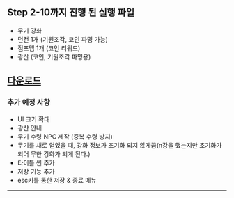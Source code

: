 ## Step 2-10까지 진행 된 실행 파일

- 무기 강화
- 던전 1개 (기원조각, 코인 파밍 가능)
- 점프맵 1개 (코인 리워드)
- 광산 (코인, 기원조각 파밍용)

## [다운로드](https://drive.google.com/file/d/1v0qGQMRRZGKD2NX7vXdA9sqn_-0Y_Gmr/view?usp=share_link)


### 추가 예정 사항

- UI 크기 확대
- 광산 안내
- 무기 수령 NPC 제작 (중복 수령 방지)
- 무기를 새로 얻었을 때, 강화 정보가 초기화 되지 않게끔(n강을 했는지만 초기화가 되어 무한 강화가 되게 된다.)
- 타이틀 씬 추가
- 저장 기능 추가
- esc키를 통한 저장 & 종료 메뉴

<hr>
